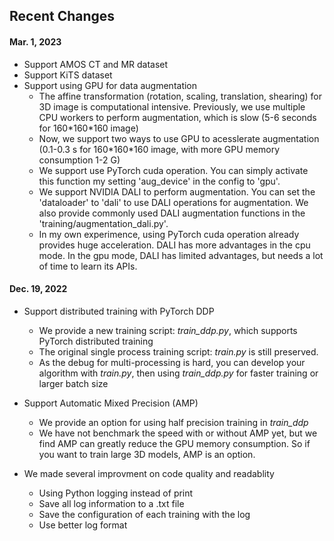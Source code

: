 ## Recent Changes


#### Mar. 1, 2023
- Support AMOS CT and MR dataset
- Support KiTS dataset
- Support using GPU for data augmentation
    - The affine transformation (rotation, scaling, translation, shearing) for 3D image is computational intensive. Previously, we use multiple CPU workers to perform augmentation, which is slow (5-6 seconds for 160\*160\*160 image)
    - Now, we support two ways to use GPU to acesslerate augmentation (0.1-0.3 s for 160\*160\*160 image, with more GPU memory consumption 1-2 G)
    - We support use PyTorch cuda operation. You can simply activate this function my setting 'aug\_device' in the config to 'gpu'.
    - We support NVIDIA DALI to perform augmentation. You can set the 'dataloader' to 'dali' to use DALI operations for augmentation. We also provide commonly used DALI augmentation functions in the 'training/augmentation\_dali.py'.
    - In my own experimence, using PyTorch cuda operation already provides huge acceleration. DALI has more advantages in the cpu mode. In the gpu mode, DALI has limited advantages, but needs a lot of time to learn its APIs.


#### Dec. 19, 2022
- Support distributed training with PyTorch DDP
    - We provide a new training script: *train\_ddp.py*, which supports PyTorch distributed training
    - The original single process training script: *train.py* is still preserved.
    - As the debug for multi-processing is hard, you can develop your algorithm with *train.py*, then using *train\_ddp.py* for faster training or larger batch size

- Support Automatic Mixed Precision (AMP)
    - We provide an option for using half precision training in *train\_ddp*
    - We have not benchmark the speed with or without AMP yet, but we find AMP can greatly reduce the GPU memory consumption. So if you want to train large 3D models, AMP is an option.

- We made several improvment on code quality and readablity 
    - Using Python logging instead of print
    - Save all log information to a .txt file
    - Save the configuration of each training with the log
    - Use better log format

